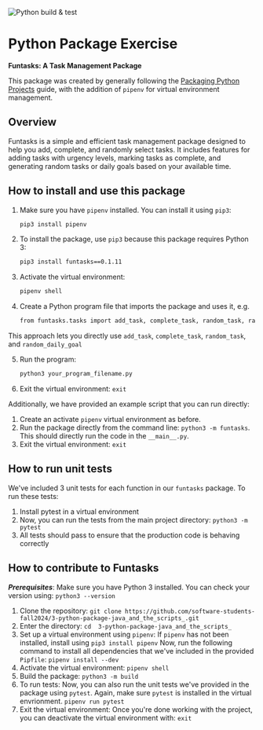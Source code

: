 ![Python build & test](https://github.com/software-students-fall2024/3-python-package-java_and_the_scripts_/actions/workflows/build.yaml/badge.svg)


# Python Package Exercise
**Funtasks: A Task Management Package** 

This package was created by generally following the [Packaging Python Projects](https://packaging.python.org/tutorials/packaging-projects/) guide, with the addition of `pipenv` for virtual environment management. 

## Overview
Funtasks is a simple and efficient task management package designed to help you add, complete, and randomly select tasks. It includes features for adding tasks with urgency levels, marking tasks as complete, and generating random tasks or daily goals based on your available time. 


## How to install and use this package

1. Make sure you have `pipenv` installed. You can install it using `pip3`:
    ```bash
    pip3 install pipenv

2. To install the package, use `pip3` because this package requires Python 3:
    ```bash
    pip3 install funtasks==0.1.11

3. Activate the virtual environment: 
    ```bash
    pipenv shell

4. Create a Python program file that imports the package and uses it, e.g. 
    ```bash
    from funtasks.tasks import add_task, complete_task, random_task, random_daily_goal, tasks

This approach lets you directly use ```add_task```, ```complete_task```, ```random_task```, and ```random_daily_goal```

5. Run the program:
    ```bash
    python3 your_program_filename.py

6. Exit the virtual environment:
```exit```

Additionally, we have provided an example script that you can run directly:

1. Create an activate ```pipenv``` virtual environment as before.
2. Run the package directly from the command line: ```python3 -m funtasks```. This should directly run the code in the ```__main__.py```.
3. Exit the virtual environment:
```exit```

## How to run unit tests
We've included 3 unit tests for each function in our ```funtasks``` package. To run these tests:

1. Install pytest in a virtual environment
2. Now, you can run the tests from the main project directory: ```python3 -m pytest```
3. All tests should pass to ensure that the production code is behaving correctly

## How to contribute to Funtasks

***Prerequisites***: Make sure you have Python 3 installed. You can check your version using: ```python3 --version```

1. Clone the repository: 
```git clone https://github.com/software-students-fall2024/3-python-package-java_and_the_scripts_.git```
2. Enter the directory:
```cd  3-python-package-java_and_the_scripts_```
3. Set up a virtual environment using ```pipenv```:
If ```pipenv``` has not been installed, install using ```pip3 install pipenv```
Now, run the following command to install all dependencies that we've included in the provided ```Pipfile```: 
```pipenv install --dev```
4. Activate the virtual environment:
```pipenv shell```
5. Build the package:
```python3 -m build```
6. To run tests:
Now, you can also run the unit tests we've provided in the package using ```pytest```. Again, make sure ```pytest``` is installed in the virtual envrionment.
```pipenv run pytest```
7. Exit the virtual environment:
Once you're done working with the project, you can deactivate the virtual environment with:
```exit```
